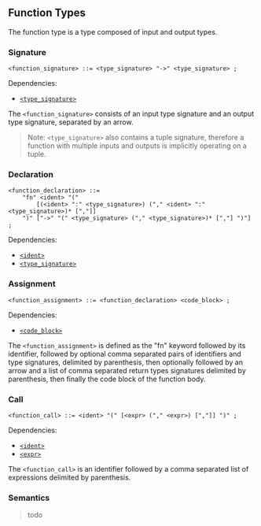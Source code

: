 ## Function Types

The function type is a type composed of input and output types.

### Signature

```ebnf
<function_signature> ::= <type_signature> "->" <type_signature> ;
```

Dependencies:

- [`<type_signature>`](assignment.md#signature)

The `<function_signature>` consists of an input type signature and an output type signature,
separated by an arrow.

> Note: `<type_signature>` also contains a tuple signature, therefore a function with multiple
> inputs and outputs is implicitly operating on a tuple.

### Declaration

```ebnf
<function_declaration> ::= 
    "fn" <ident> "("
        [(<ident> ":" <type_signature>) ("," <ident> ":" <type_signature>)* [","]]
    ")" ["->" "(" <type_signature> ("," <type_signature>)* [","] ")"] ;
```

Dependencies:

- [`<ident>`](../identifiers.md)
- [`<type_signature>`](assignment.md#signature)

### Assignment

```ebnf
<function_assignment> ::= <function_declaration> <code_block> ;
```

Dependencies:

- [`<code_block>`](../control-flow/code-block.md#declaration)

The `<function_assignment>` is defined as the "fn" keyword followed by its identifier, followed
by optional comma separated pairs of identifiers and type signatures, delimited by parenthesis, then
optionally followed by an arrow and a list of comma separated return types signatures delimited by
parenthesis, then finally the code block of the function body.

### Call

```ebnf
<function_call> ::= <ident> "(" [<expr> ("," <expr>) [","]] ")" ;
```

Dependencies:

- [`<ident>`](../identifiers.md)
- [`<expr>`](../expressions.md)

The `<function_call>` is an identifier followed by a comma separated list of expressions delimited
by parenthesis.

### Semantics

> todo
